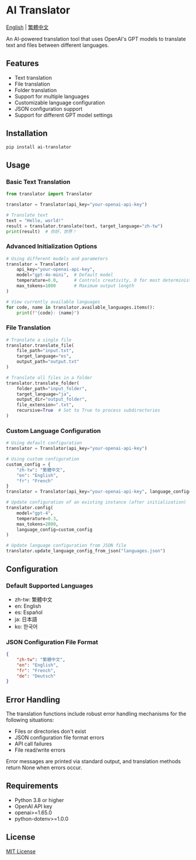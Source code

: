 # AI Translator

[English](README.md) | [繁體中文](README_zh_TW.md)

An AI-powered translation tool that uses OpenAI's GPT models to translate text and files between different languages.

## Features

- Text translation
- File translation
- Folder translation
- Support for multiple languages
- Customizable language configuration
- JSON configuration support
- Support for different GPT model settings

## Installation

```bash
pip install ai-translator
```

## Usage

### Basic Text Translation

```python
from translator import Translator

translator = Translator(api_key="your-openai-api-key")

# Translate text
text = "Hello, world!"
result = translator.translate(text, target_language="zh-tw")
print(result)  # 你好，世界！
```

### Advanced Initialization Options

```python
# Using different models and parameters
translator = Translator(
    api_key="your-openai-api-key",
    model="gpt-4o-mini",  # Default model
    temperature=0.0,      # Controls creativity, 0 for most deterministic output
    max_tokens=1000       # Maximum output length
)

# View currently available languages
for code, name in translator.available_languages.items():
    print(f"{code}: {name}")
```

### File Translation

```python
# Translate a single file
translator.translate_file(
    file_path="input.txt",
    target_language="es",
    output_path="output.txt"
)

# Translate all files in a folder
translator.translate_folder(
    folder_path="input_folder",
    target_language="ja",
    output_dir="output_folder",
    file_extension=".txt",
    recursive=True  # Set to True to process subdirectories
)
```

### Custom Language Configuration

```python
# Using default configuration
translator = Translator(api_key="your-openai-api-key")

# Using custom configuration
custom_config = {
    "zh-tw": "繁體中文",
    "en": "English",
    "fr": "French"
}
translator = Translator(api_key="your-openai-api-key", language_config=custom_config)

# Update configuration of an existing instance (after initialization)
translator.config(
    model="gpt-4",
    temperature=0.3,
    max_tokens=2000,
    language_config=custom_config
)

# Update language configuration from JSON file
translator.update_language_config_from_json("languages.json")
```

## Configuration

### Default Supported Languages

- zh-tw: 繁體中文
- en: English
- es: Español 
- ja: 日本語
- ko: 한국어

### JSON Configuration File Format

```json
{
    "zh-tw": "繁體中文",
    "en": "English",
    "fr": "French",
    "de": "Deutsch"
}
```

## Error Handling

The translation functions include robust error handling mechanisms for the following situations:

- Files or directories don't exist
- JSON configuration file format errors
- API call failures
- File read/write errors

Error messages are printed via standard output, and translation methods return None when errors occur.

## Requirements

- Python 3.8 or higher
- OpenAI API key
- openai>=1.65.0
- python-dotenv>=1.0.0

## License

[MIT License](LICENSE) 